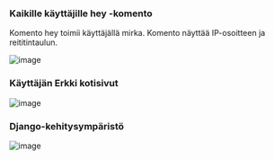 ### Kaikille käyttäjille hey -komento

Komento hey toimii käyttäjällä mirka. Komento näyttää IP-osoitteen ja reititintaulun. 

![image](https://user-images.githubusercontent.com/82024427/229828867-d964442f-e872-46b3-bebd-9869a29e9473.png)

### Käyttäjän Erkki kotisivut

![image](https://user-images.githubusercontent.com/82024427/229836994-58f94866-c038-4846-b024-48306486708e.png)

### Django-kehitysympäristö

![image](https://user-images.githubusercontent.com/82024427/229856510-ebbaf4fb-026a-45ee-a737-de64ceb7135e.png)




